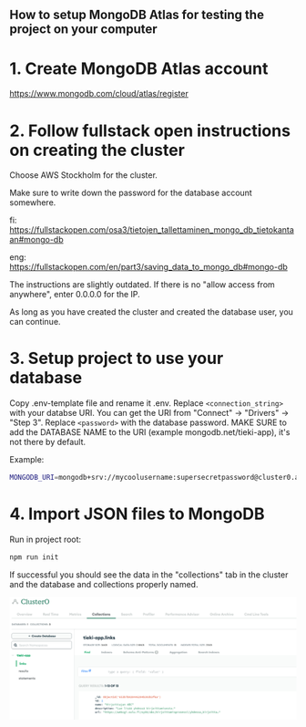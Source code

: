 ## How to setup MongoDB Atlas for testing the project on your computer

# 1. Create MongoDB Atlas account

https://www.mongodb.com/cloud/atlas/register

# 2. Follow fullstack open instructions on creating the cluster

Choose AWS Stockholm for the cluster.

Make sure to write down the password for the database account somewhere.

fi: https://fullstackopen.com/osa3/tietojen_tallettaminen_mongo_db_tietokantaan#mongo-db

eng: https://fullstackopen.com/en/part3/saving_data_to_mongo_db#mongo-db

The instructions are slightly outdated. If there is no "allow access from anywhere", enter 0.0.0.0 for the IP.

As long as you have created the cluster and created the database user, you can continue.

# 3. Setup project to use your database

Copy .env-template file and rename it .env. Replace `<connection_string>` with your databse URI. You can get the URI from "Connect" -> "Drivers" -> "Step 3". Replace `<password>` with the database password. MAKE SURE to add the DATABASE NAME to the URI (example mongodb.net/tieki-app), it's not there by default.

Example:
```bash
MONGODB_URI=mongodb+srv://mycoolusername:supersecretpassword@cluster0.ahbnuse.mongodb.net/tieki-app?retryWrites=true&w=majority
```

# 4. Import JSON files to MongoDB

Run in project root:
```bash
npm run init
```

If successful you should see the data in the "collections" tab in the cluster and the database and collections properly named.

![Screenshot](./screenshots/mongodb_successful_config.png)
